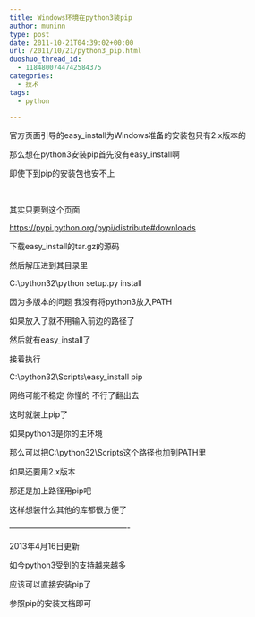 ```yaml
---
title: Windows环境在python3装pip
author: muninn
type: post
date: 2011-10-21T04:39:02+00:00
url: /2011/10/21/python3_pip.html
duoshuo_thread_id:
  - 1184800744742584375
categories:
  - 技术
tags:
  - python

---
```

官方页面引导的easy_install为Windows准备的安装包只有2.x版本的

那么想在python3安装pip首先没有easy_install啊

即使下到pip的安装包也安不上

&nbsp;

其实只要到这个页面

<https://pypi.python.org/pypi/distribute#downloads>

下载easy_install的tar.gz的源码

然后解压进到其目录里

C:\python32\python setup.py install

因为多版本的问题 我没有将python3放入PATH

如果放入了就不用输入前边的路径了

然后就有easy_install了

接着执行

C:\python32\Scripts\easy_install pip

网络可能不稳定 你懂的 不行了翻出去

这时就装上pip了

如果python3是你的主环境

那么可以把C:\python32\Scripts这个路径也加到PATH里

如果还要用2.x版本

那还是加上路径用pip吧

这样想装什么其他的库都很方便了

&#8212;&#8212;&#8212;&#8212;&#8212;&#8212;&#8212;&#8212;&#8212;&#8212;&#8212;&#8212;&#8212;&#8212;&#8212;-

2013年4月16日更新

如今python3受到的支持越来越多
  
应该可以直接安装pip了
  
参照pip的安装文档即可
